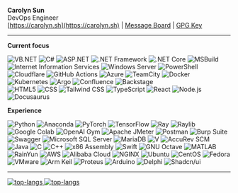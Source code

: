 <!--
**carolyn-sun/carolyn-sun** is a ✨ _special_ ✨ repository because its `README.md` (this file) appears on your GitHub profile.

Here are some ideas to get you started:

- 🔭 I’m currently working on ...
- 🌱 I’m currently learning ...
- 👯 I’m looking to collaborate on ...
- 🤔 I’m looking for help with ...
- 💬 Ask me about ...
- 📫 How to reach me: ...
- 😄 Pronouns: ...
- ⚡ Fun fact: ...
-->

**Carolyn Sun** <br/>
DevOps Engineer <br />
[https://carolyn.sh](https://carolyn.sh) | [Message Board](https://github.com/carolyn-sun/carolyn-sun/discussions/1) | [GPG Key](https://carolyn.sh/gpg)

---

**Current focus**

![VB.NET](https://img.shields.io/badge/-VisualBasic.NET-512BD4?style=flat-square&logo=vbdotnet) ![C#](https://img.shields.io/badge/-C%23-512BD4?style=flat-square&logo=c-sharp&logoColor=white) ![ASP.NET](https://img.shields.io/badge/-ASP.NET-512BD4?style=flat-square&logo=dotnet&logoColor=white) ![.NET Framework](https://img.shields.io/badge/-NET_Framework-512BD4?style=flat-square&logo=dotnet&logoColor=white) ![.NET Core](https://img.shields.io/badge/-NET_Core-512BD4?style=flat-square&logo=dotnet&logoColor=white) ![MSBuild](https://img.shields.io/badge/-MSBuild-512BD4?style=flat-square&logo=msbuild&logoColor=white) ![Internet Information Services](https://img.shields.io/badge/-Internet_Information_Services-512BD4?style=flat-square&logo=internetinformationservices&logoColor=white) ![Windows Server](https://img.shields.io/badge/-Windows_Server-0078D4?style=flat-square&logo=windowsserver&logoColor=white) ![PowerShell](https://img.shields.io/badge/-PowerShell-012456?style=flat-square&logo=powershell&logoColor=white)<br />![Cloudflare](https://img.shields.io/badge/-Cloudflare-F38020?style=flat-square&logo=cloudflare&logoColor=white) ![GitHub Actions](https://img.shields.io/badge/-GitHub_Actions-2088FF?style=flat-square&logo=githubactions&logoColor=white) ![Azure](https://img.shields.io/badge/-Microsoft_Azure-0078D4?style=flat-square&logo=azure&logoColor=white) ![TeamCity](https://img.shields.io/badge/-TeamCity-000000?style=flat-square&logo=teamcity&logoColor=white) ![Docker](https://img.shields.io/badge/-Docker-2496ED?style=flat-square&logo=docker&logoColor=white) ![Kubernetes](https://img.shields.io/badge/-Kubernetes-326CE5?style=flat-square&logo=kubernetes&logoColor=white) ![Argo](https://img.shields.io/badge/-Argo-EF7B4D?style=flat-square&logo=argo&logoColor=white) ![Confluence](https://img.shields.io/badge/-Confluence-172B4D?style=flat-square&logo=confluence&logoColor=white) ![Backstage](https://img.shields.io/badge/-Backstage-9BF0E1?style=flat-square&logo=backstage&logoColor=black)<br /> ![HTML5](https://img.shields.io/badge/-HTML5-E34F26?style=flat-square&logo=html5&logoColor=white) ![CSS](https://img.shields.io/badge/-CSS-663399?style=flat-square&logo=css&logoColor=white) ![Tailwind CSS](https://img.shields.io/badge/-Tailwind_CSS-06B6D4?style=flat-square&logo=tailwindcss&logoColor=white) ![TypeScript](https://img.shields.io/badge/-TypeScript-3178C6?style=flat-square&logo=typescript&logoColor=white) ![React](https://img.shields.io/badge/-React-61DAFB?style=flat-square&logo=react&logoColor=black) ![Node.js](https://img.shields.io/badge/-Node.js-5FA04E?style=flat-square&logo=nodedotjs&logoColor=white) ![Docusaurus](https://img.shields.io/badge/-Docusaurus-3ECC5F?style=flat-square&logo=docusaurus&logoColor=white)

**Experience**

![Python](https://img.shields.io/badge/-Python-3776AB?style=flat-square&logo=python&logoColor=white) ![Anaconda](https://img.shields.io/badge/-Anaconda-44A833?style=flat-square&logo=anaconda&logoColor=white) ![PyTorch](https://img.shields.io/badge/-PyTorch-EE4C2C?style=flat-square&logo=pytorch&logoColor=white) ![TensorFlow](https://img.shields.io/badge/-TensorFlow-FF6F00?style=flat-square&logo=tensorflow&logoColor=white) ![Ray](https://img.shields.io/badge/-Ray-028CF0?style=flat-square&logo=ray&logoColor=white) ![Raylib](https://img.shields.io/badge/-Raylib-000000?style=flat-square&logo=raylib&logoColor=white) ![Google Colab](https://img.shields.io/badge/-Google_Colab-F9AB00?style=flat-square&logo=googlecolab&logoColor=white) ![OpenAI Gym](https://img.shields.io/badge/-OpenAI_Gym-0081A5?style=flat-square&logo=openai&logoColor=white) ![Apache JMeter](https://img.shields.io/badge/-Apache_JMeter-D22128?style=flat-square&logo=apachejmeter&logoColor=white) ![Postman](https://img.shields.io/badge/-Postman-FF6C37?style=flat-square&logo=postman&logoColor=white) ![Burp Suite](https://img.shields.io/badge/-Burp_Suite-FF6633?style=flat-square&logo=burpsuite&logoColor=white) ![Swagger](https://img.shields.io/badge/-Swagger-85EA2D?style=flat-square&logo=swagger&logoColor=black) ![Microsoft SQL Server](https://img.shields.io/badge/-Microsoft_SQL_Server-0000ff?style=flat-square&logo=microsoftsqlserver&logoColor=white) ![MariaDB](https://img.shields.io/badge/-MariaDB-003545?style=flat-square&logo=mariadb&logoColor=white) ![V](https://img.shields.io/badge/-V-5D87BF?style=flat-square&logo=v&logoColor=white) ![AccuRev SCM](https://img.shields.io/badge/-AccuRev-0078EF?style=flat-square&logo=opentext&logoColor=white) ![Java](https://img.shields.io/badge/-Java-007396?style=flat-square&logo=java&logoColor=white) ![C](https://img.shields.io/badge/-C-A8B9CC?style=flat-square&logo=c&logoColor=white) ![C++](https://img.shields.io/badge/-C%2B%2B-00599C?style=flat-square&logo=c%2B%2B&logoColor=white) ![x86 Assembly](https://img.shields.io/badge/-8086_Assembly-0071C5?style=flat-square&logo=intel&logoColor=white) ![Swift](https://img.shields.io/badge/-Swift-FA7343?style=flat-square&logo=swift&logoColor=white) ![GNU Octave](https://img.shields.io/badge/-GNU_Octave-0790C0?style=flat-square&logo=octave&logoColor=white) ![MATLAB](https://img.shields.io/badge/-MATLAB-FBFFAB?style=flat-square&logo=mathworks&logoColor=white) ![RainYun](https://img.shields.io/badge/-RainYun-DAD9D9?style=flat-square&logo=rainyun&logoColor=black) ![AWS](https://img.shields.io/badge/-AWS-232F3E?style=flat-square&logo=amazonaws&logoColor=white) ![Alibaba Cloud](https://img.shields.io/badge/-Alibaba_Cloud-FF6A00?style=flat-square&logo=alibabacloud&logoColor=white) ![NGINX](https://img.shields.io/badge/-NGINX-009639?style=flat-square&logo=nginx&logoColor=white) ![Ubuntu](https://img.shields.io/badge/-Ubuntu-E95420?style=flat-square&logo=ubuntu&logoColor=white) ![CentOS](https://img.shields.io/badge/-CentOS-262577?style=flat-square&logo=centos&logoColor=white) ![Fedora](https://img.shields.io/badge/-Fedora-294172?style=flat-square&logo=fedora&logoColor=white) ![VMware](https://img.shields.io/badge/-VMware-607078?style=flat-square&logo=vmware&logoColor=white) ![Arm Keil](https://img.shields.io/badge/-Arm_Keil-394049?style=flat-square&logo=arm&logoColor=white) ![Proteus](https://img.shields.io/badge/-Proteus-1C79B3?style=flat-square&logo=proteus&logoColor=white) ![Arduino](https://img.shields.io/badge/-Arduino-00878F?style=flat-square&logo=arduino&logoColor=white) ![Delphi](https://img.shields.io/badge/-Delphi-E62431?style=flat-square&logo=delphi&logoColor=white) ![Shadcn/ui](https://img.shields.io/badge/-shadcn_ui-000000?style=flat-square&logo=shadcnui&logoColor=white)

---

<a href="https://github.com/carolyn-sun#gh-light-mode-only">
    <img src="https://github-readme-stats.vercel.app/api/top-langs/?username=carolyn-sun&layout=compact&card_width=450&title_color=0969da&text_color=57606a&bg_color=ffffff&border_color=d0d7de#gh-light-mode-only" alt="top-langs" />
</a>

<a href="https://github.com/carolyn-sun#gh-dark-mode-only">
    <img src="https://github-readme-stats.vercel.app/api/top-langs/?username=carolyn-sun&layout=compact&card_width=450&title_color=539bf5&text_color=768390&bg_color=00000000&border_color=444c56#gh-dark-mode-only" alt="top-langs" />
</a>
